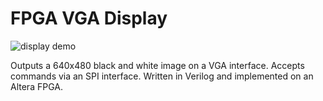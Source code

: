 # FPGA VGA Display
![display demo](https://suckow.dev/images/vga_display_1.gif)

Outputs a 640x480 black and white image on a VGA interface. Accepts commands via an SPI interface. Written in Verilog and implemented on an Altera FPGA. 
